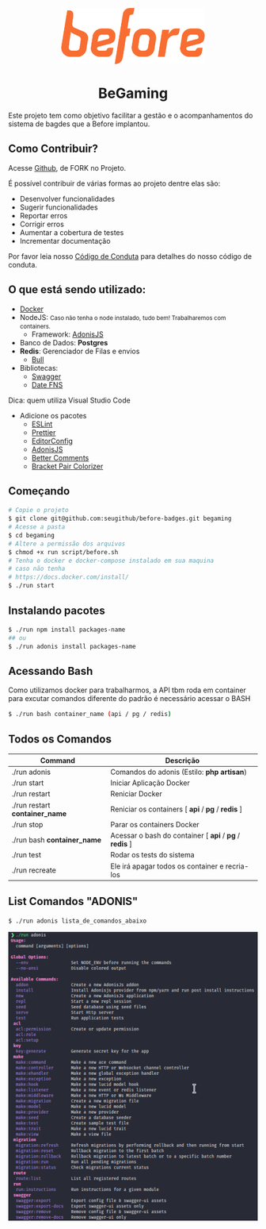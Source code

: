 <p align="center">
  <img src="docs/assets/logo_before.png" width="290">
</p>
<h1 align="center">
  BeGaming
</h1>

Este projeto tem como objetivo facilitar a gestão e o acompanhamentos do sistema de bagdes que a Before implantou.

## Como Contribuir?

Acesse [Github](https://github.com/ppanissa/before-badges), de FORK no Projeto.

É possível contribuir de várias formas ao projeto dentre elas são:

- Desenvolver funcionalidades
- Sugerir funcionalidades
- Reportar erros
- Corrigir erros
- Aumentar a cobertura de testes
- Incrementar documentação

Por favor leia nosso [Código de Conduta] para detalhes do nosso código de conduta.

[código de conduta]: .github/CODE_OF_CONDUCT.md

## O que está sendo utilizado:

- [Docker](https://docs.docker.com/install/)
- NodeJS: <small>Caso não tenha o node instalado, tudo bem! Trabalharemos com containers.</small>
  - Framework: [AdonisJS](https://adonisjs.com/docs/4.1/installation)
- Banco de Dados: **Postgres**
- **Redis**: Gerenciador de Filas e envios
  - [Bull](https://github.com/Rocketseat/adonis-bull)
- Bibliotecas:
  - [Swagger](https://www.npmjs.com/package/@sci-ventures/adonis-swagger)
  - [Date FNS](https://date-fns.org/)

Dica: quem utiliza Visual Studio Code

- Adicione os pacotes
  - [ESLint](https://marketplace.visualstudio.com/items?itemName=dbaeumer.vscode-eslint)
  - [Prettier](https://marketplace.visualstudio.com/items?itemName=esbenp.prettier-vscode)
  - [EditorConfig](https://marketplace.visualstudio.com/items?itemName=EditorConfig.EditorConfig)
  - [AdonisJS](https://marketplace.visualstudio.com/items?itemName=hridoy.adonisjs-snippets)
  - [Better Comments](https://marketplace.visualstudio.com/items?itemName=aaron-bond.better-comments)
  - [Bracket Pair Colorizer](https://marketplace.visualstudio.com/items?itemName=CoenraadS.bracket-pair-colorizer)

## Começando

```sh
# Copie o projeto
$ git clone git@github.com:seugithub/before-badges.git begaming
# Acesse a pasta
$ cd begaming
# Altere a permissão dos arquivos
$ chmod +x run script/before.sh
# Tenha o docker e docker-compose instalado em sua maquina
# caso não tenha
# https://docs.docker.com/install/
$ ./run start
```

## Instalando pacotes

```sh
$ ./run npm install packages-name
## ou
$ ./run adonis install packages-name
```

## Acessando Bash

Como utilizamos docker para trabalharmos, a API tbm roda em container <br />
para excutar comandos diferente do padrão é necessário acessar o BASH

```sh
$ ./run bash container_name (api / pg / redis)
```

## Todos os Comandos

| Command                          | Descrição                                                    |
| -------------------------------- | ------------------------------------------------------------ |
| ./run adonis                     | Comandos do adonis (Estilo: **php artisan**)                 |
| ./run start                      | Iniciar Aplicação Docker                                     |
| ./run restart                    | Reniciar Docker                                              |
| ./run restart **container_name** | Reniciar os containers [ **api** / **pg** / **redis** ]      |
| ./run stop                       | Parar os containers Docker                                   |
| ./run bash **container_name**    | Acessar o bash do container [ **api** / **pg** / **redis** ] |
| ./run test                       | Rodar os tests do sistema                                    |
| ./run recreate                   | Ele irá apagar todos os container e recria-los               |

## List Comandos "ADONIS"

```sh
$ ./run adonis lista_de_comandos_abaixo
```

<img src="docs/assets/cmd_ss.png" width="750">
